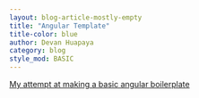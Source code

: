 ```yaml
---
layout: blog-article-mostly-empty
title: "Angular Template"
title-color: blue
author: Devan Huapaya
category: blog
style_mod: BASIC
---
```



[My attempt at making a basic angular boilerplate](https://github.com/imdevan/angular-template)  

